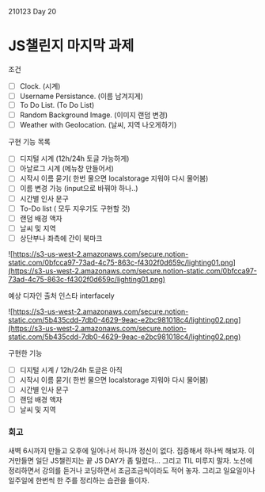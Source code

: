 210123 Day 20

# JS챌린지 마지막 과제

조건

- [ ]  Clock. (시계)
- [ ]  Username Persistance. (이름 남겨지게)
- [ ]  To Do List. (To Do List)
- [ ]  Random Background Image. (이미지 랜덤 변경)
- [ ]  Weather with Geolocation. (날씨, 지역 나오게하기)

구현 기능 목록

- [ ]  디지털 시계 (12h/24h 토글 가능하게)
- [ ]  아날로그 시계 (메뉴창 만들어서)
- [ ]  시작시 이름 묻기( 한번 물으면 localstorage 지워야 다시 물어봄)
- [ ]  이름 변경 가능 (input으로 바꿔야 하나..)
- [ ]  시간별 인사 문구
- [ ]  To-Do list ( 모두 지우기도 구현할 것)
- [ ]  랜덤 배경 액자
- [ ]  날씨 및 지역
- [ ]  상단부나 좌측에 간이 북마크

![https://s3-us-west-2.amazonaws.com/secure.notion-static.com/0bfcca97-73ad-4c75-863c-f4302f0d659c/lighting01.png](https://s3-us-west-2.amazonaws.com/secure.notion-static.com/0bfcca97-73ad-4c75-863c-f4302f0d659c/lighting01.png)

예상 디자인 출처 인스타 interfacely

![https://s3-us-west-2.amazonaws.com/secure.notion-static.com/5b435cdd-7db0-4629-9eac-e2bc981018c4/lighting02.png](https://s3-us-west-2.amazonaws.com/secure.notion-static.com/5b435cdd-7db0-4629-9eac-e2bc981018c4/lighting02.png)

구현한 기능
- [ ]  디지털 시계  / 12h/24h 토글은 아직
- [ ]  시작시 이름 묻기( 한번 물으면 localstorage 지워야 다시 물어봄)
- [ ]  시간별 인사 문구
- [ ]  랜덤 배경 액자
- [ ]  날씨 및 지역

### 회고

새벽 6시까지 만들고 오후에 일어나서 하니까 정신이 없다.
집중해서 하나씩 해보자.
이거만들면 일단 JS챌린지는 끝
JS DAY가 좀 밀렸다...
그리고 TIL 미루지 말자. 노션에 정리하면서 강의를 듣거나 코딩하면서 조금조금씩이라도 적어 놓자.
그리고 일요일이나 일주일에 한번씩 한 주를 정리하는 습관을 들이자.